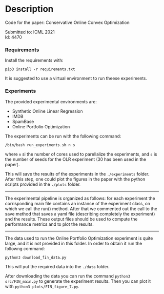 # Description

Code for the paper: Conservative Online Convex Optimization

Submitted to: ICML 2021  
Id: 4470

### Requirements
 Install the requirements with:

 ```
 pip3 install -r requirements.txt
 ```

It is suggested to use a virtual environment to run theese experiments.

### Experiments

The provided experimental environments are: 

* Synthetic Online Linear Regression
* IMDB
* SpamBase
* Online Portfolio Optimization

The experiments can be run with the following command:

`
/bin/bash run_experiments.sh n s
`

where `n` si the number of cores used to parellalize the experiments, and `s` is the number of seeds for the OLR experiment (30 has been used in the paper).

This will save the results of the experiments in the `./experiments` folder.
After this step, one could plot the figures in the paper with the python scripts provided in the `./plots` folder.

---

The experimental pipeline is organized as follows: for each experiment the corrisponding main file contains an instance of the experiment class, on which we call the run() method. After that we commented out the call to the save method that saves a yaml file (describing completely the experiment) and the results.
These output files should be used to compute the performance metrics and to plot the results.

---

The data used to run the Online Portfolio Optimization experiment is quite large, and it is not provided in this folder. In order to obtain it run the followng command:

`python3 download_fin_data.py`

This will put the required data into the `./data` folder.

After downloading the data you can run the command `python3 src/FIN_main.py` to generate the experiment results. Then you can plot it with `python3 plots/FIN_figure_7.py`.